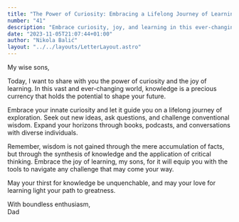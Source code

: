 ```yaml
---
title: "The Power of Curiosity: Embracing a Lifelong Journey of Learning"
number: "41"
description: "Embrace curiosity, joy, and learning in this ever-changing world. Challenge wisdom, expand horizons, and gain wisdom through critical thinking."
date: "2023-11-05T21:07:44+01:00"
author: "Nikola Balić"
layout: "../../layouts/LetterLayout.astro"
---
```

My wise sons,

Today, I want to share with you the power of curiosity and the joy of learning. In this vast and ever-changing world, knowledge is a precious currency that holds the potential to shape your future.

Embrace your innate curiosity and let it guide you on a lifelong journey of exploration. Seek out new ideas, ask questions, and challenge conventional wisdom. Expand your horizons through books, podcasts, and conversations with diverse individuals.

Remember, wisdom is not gained through the mere accumulation of facts, but through the synthesis of knowledge and the application of critical thinking. Embrace the joy of learning, my sons, for it will equip you with the tools to navigate any challenge that may come your way.

May your thirst for knowledge be unquenchable, and may your love for learning light your path to greatness.

With boundless enthusiasm,  
Dad